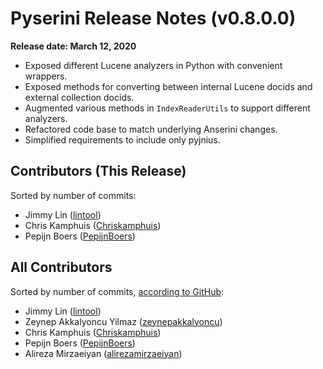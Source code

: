 # Pyserini Release Notes (v0.8.0.0)

**Release date: March 12, 2020**

+ Exposed different Lucene analyzers in Python with convenient wrappers.
+ Exposed methods for converting between internal Lucene docids and external collection docids.
+ Augmented various methods in `IndexReaderUtils` to support different analyzers.
+ Refactored code base to match underlying Anserini changes.
+ Simplified requirements to include only pyjnius.

## Contributors (This Release)

Sorted by number of commits:

+ Jimmy Lin ([lintool](https://github.com/lintool))
+ Chris Kamphuis ([Chriskamphuis](https://github.com/Chriskamphuis))
+ Pepijn Boers ([PepijnBoers](https://github.com/PepijnBoers))

## All Contributors

Sorted by number of commits, [according to GitHub](https://github.com/castorini/pyserini/graphs/contributors):

+ Jimmy Lin ([lintool](https://github.com/lintool))
+ Zeynep Akkalyoncu Yilmaz ([zeynepakkalyoncu](https://github.com/zeynepakkalyoncu))
+ Chris Kamphuis ([Chriskamphuis](https://github.com/Chriskamphuis))
+ Pepijn Boers ([PepijnBoers](https://github.com/PepijnBoers))
+ Alireza Mirzaeiyan ([alirezamirzaeiyan](https://github.com/alirezamirzaeiyan))
